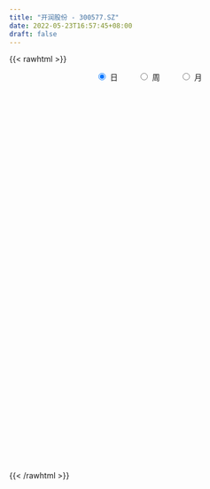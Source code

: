 ```yaml
---
title: "开润股份 - 300577.SZ"
date: 2022-05-23T16:57:45+08:00
draft: false
---
```

{{< rawhtml >}}
    <div style="text-align: center">
        <label style="padding: 1rem;"><input style="margin-right: .5rem" type="radio" name="period" value="D" checked onclick="period_change(this)">日</label>
        <label style="padding: 1rem;"><input style="margin-right: .5rem" type="radio" name="period" value="W" onclick="period_change(this)">周</label>
        <label style="padding: 1rem;"><input style="margin-right: .5rem" type="radio" name="period" value="M" onclick="period_change(this)">月</label>
    </div>
    <div id="chart" style="height: 700px;"></div> 
    <script type="text/javascript">
        const D_v = [5355.42,7585.06,8819.28,12344.13,5731.2,8320.48,6552.4,7723.84,26641.29,33311.44,31618.81,19187.07,8111.61,7993.0,8360.25,9057.4,11951.02,8321.95,9959.53,5093.99,10176.5,8774.63,9589.0,7916.73,10916.17,7149.0,8002.38,13634.0,14962.74,9246.68,10042.72,14344.0,9645.78,11773.44,8401.17,7642.56,5463.0,6224.14,6938.27,7669.72,9024.32,7243.95,10447.21,14120.8,11384.78,27806.47,19469.58,17930.41,15533.0,16087.5,11007.14,13361.19,11259.35,13019.15,29250.2,15815.64,14730.25,23571.44,34383.41,27378.9,18985.36,25848.63,38640.32,17536.98,73856.51,44665.25,21880.71,21150.85,24260.21,17524.5,32572.56,41963.94,27578.64,54323.38,32141.54,17856.4,23225.58,31671.32,62201.47,48565.45,53982.33,36529.82,32714.14,23493.57,22741.51,29853.02,18465.63,19065.37,20681.47,18504.29,13772.67,10047.0,19296.6,28423.11,26421.58,16248.5,14876.13,20897.16,21118.29,27716.72,37132.52,45170.17,25765.67,24370.83,21724.93,16926.31,17388.44,12992.73,13544.6,9085.0,9374.68,26329.03,41027.92,45245.15,31989.41,18445.22,21222.04,16058.51,15211.43,11986.0,29558.91,16858.41,13073.44,13023.76,13311.36,16525.86,23818.06,13899.69,16522.26,15061.0,12914.56,17147.62,20412.17,39252.68,33702.1,29345.01,17522.56,13399.61,17193.45,14021.84,15817.46,14299.21,10562.8,12163.2,14948.8,15450.96,9624.18,8291.94,5919.19,6400.74,11344.51,23061.1,11216.94,10725.64,19552.29,11700.8,7966.84,11134.84,32155.18,19800.08,11548.25,15905.2,35076.52,27295.29,14238.67,8011.67,9924.82,13398.04,8379.0,15126.13,18009.0,10194.0,10023.2,15945.0,14414.22,14273.27,10923.0,14929.95,56227.8,33456.96,24511.2,31493.02,17698.61,15483.09,8388.0,9395.7,9349.89,9857.0,8181.0,12290.0,11736.0,10845.34,15080.72,11787.72,11011.13,27282.21,13339.2,8752.0,11400.0,11874.0,14264.0,15194.01,15846.72,20369.66,16467.0,17971.0,25691.0,14083.0,9655.0,10454.0,19855.26,10701.12,13077.0,15197.39,15142.55,17404.14,12972.35,14293.2,10318.0,31431.5,15558.0,33134.0,16273.0,35615.03,21272.2,21143.72,27360.16,22878.0,25540.0,18883.0,68310.07,154658.71,106671.86,82203.49,79396.0,80830.83,71123.36,52254.0,63442.56,58091.0,47340.56,56123.0,73638.8,44469.0,36026.0,29700.42,85793.48,60804.0,111037.69,74500.94]
const D_histogram = [0.0,-0.0088898006,0.0031723306,-0.0211826781,-0.0454423377,-0.0314186115,-0.0417094061,-0.06596737,-0.1217062935,-0.094868721,-0.023814303,0.0693757167,0.0932582589,0.0919234495,0.107815775,0.0874398906,0.0968929467,0.0930551663,0.0993831607,0.0981229181,0.0606782824,0.033649237,-0.0346509056,-0.0798490482,-0.1507737862,-0.1903658083,-0.1931316672,-0.1147945258,-0.0437135319,-0.012077757,0.0136252992,-0.0008683242,-0.002780444,-0.01137821,-0.0179461775,-0.0617854748,-0.0780453451,-0.0791795976,-0.0929296626,-0.0964236985,-0.1064882313,-0.1039463007,-0.0831883942,-0.0678660437,-0.0821262022,-0.0833609025,-0.1176582578,-0.1572108445,-0.2065600541,-0.225168476,-0.2045133564,-0.1892213834,-0.1929775226,-0.2412210969,-0.2925717285,-0.2889042506,-0.2617734511,-0.2060838402,-0.1642998796,-0.1036914974,-0.0782593782,-0.0843261802,0.0014170675,0.0827711457,0.2066985879,0.2520633984,0.2528921913,0.2564574871,0.199063419,0.1608993795,0.0949407676,0.0460729818,0.0461120068,0.1200937404,0.1833007076,0.1932652322,0.1976135265,0.163301792,0.2523276307,0.2908871689,0.3187435979,0.3530210035,0.3797869954,0.3555420618,0.3348847907,0.3199866981,0.2902428928,0.2661316656,0.2028122004,0.1350056012,0.0701860889,0.0340893381,-0.0351586484,-0.0053268115,0.0097498026,-0.0203341491,-0.0330662842,-0.0590687215,-0.0133952804,0.0040018592,0.0920995824,0.1839450281,0.2039824587,0.1819639406,0.1834646843,0.1538994797,0.1654122567,0.157657202,0.079160393,0.0113126639,-0.0386714023,-0.1519698567,-0.149971724,-0.1003597426,-0.0583760403,-0.0513211719,-0.065135523,-0.076479606,-0.1186915697,-0.1369242753,-0.0367511177,0.0010046744,0.0270130855,0.0518916133,0.0280526125,0.0188983389,0.0385302759,0.0195665277,0.0303299276,0.0150581767,0.0084850598,0.0076893126,-0.0577460026,-0.0025046749,-0.0066182625,0.0046268486,-0.0363664955,-0.0644740545,-0.1326624367,-0.1436000638,-0.1866764414,-0.2267915047,-0.2439235492,-0.2407290053,-0.2518545382,-0.2491003657,-0.216163462,-0.159798944,-0.1328224397,-0.1451606726,-0.1779720968,-0.0938547297,-0.0542397604,-0.0572346234,-0.1057943581,-0.1112034864,-0.1139185288,-0.0953977008,0.0256628036,0.1190728386,0.1823258761,0.1961422867,0.2888441852,0.2697569586,0.2160879424,0.1717825896,0.1071974601,0.0509116398,-0.0305229617,-0.0506296909,-0.0949455384,-0.1391321494,-0.1748607223,-0.2042928202,-0.1818211878,-0.1397062518,-0.1126956548,-0.1109893115,-0.2545295241,-0.2901879097,-0.2646318607,-0.225695043,-0.1856417362,-0.190599369,-0.173935084,-0.1792954508,-0.1479930152,-0.1352197928,-0.1337835458,-0.1194399902,-0.1313094305,-0.1044421582,-0.1208362171,-0.1051367525,-0.0954321186,-0.0438274343,0.0103742496,0.0282389805,0.0070113129,-0.0223056642,-0.0755268327,-0.1133270073,-0.1047602205,-0.086487135,-0.121603364,-0.1918940313,-0.1499212027,-0.1058127445,-0.0554168415,-0.0055101503,0.066375169,0.1079115086,0.1305550466,0.1660376116,0.1626565775,0.1525920502,0.1468145463,0.1322051324,0.1176299888,0.0971905094,0.0541418565,0.016924439,-0.0236601219,-0.0463047612,-0.0634323409,-0.0428743181,-0.038604431,-0.0197905902,0.0033689134,0.0376031059,0.1139126259,0.3367786894,0.3525116504,0.2967780065,0.1914757688,0.1348552686,0.1318299687,0.1494916933,0.1309898175,0.1677120175,0.1824952961,0.1689350667,0.2208984511,0.2226349124,0.1948443597,0.1495595837,0.2114909418,0.2194702195,0.2686578944,0.2702839392]
const D_fast = [0.0,-0.0111122507,0.0017429631,-0.0279077151,-0.0635279591,-0.0573588857,-0.0780770319,-0.1188268383,-0.2049923352,-0.201871943,-0.1367711007,-0.0262371518,0.0209599551,0.042606008,0.0854522774,0.0869363655,0.1206126584,0.1400386695,0.171212454,0.194482941,0.172207876,0.1535911398,0.0766282708,0.0114678661,-0.0971503184,-0.1843337926,-0.2353825683,-0.1857440584,-0.1255914474,-0.0969751118,-0.0678657307,-0.0825764352,-0.085183666,-0.0966259845,-0.1076804964,-0.1669661624,-0.2027373689,-0.2236665209,-0.2606490015,-0.2882489621,-0.3249355527,-0.3483801972,-0.3484193894,-0.3500635497,-0.3848552588,-0.4069301847,-0.4706421045,-0.5494974023,-0.6504866254,-0.7253871663,-0.7558603858,-0.7878737586,-0.8398742785,-0.9484231271,-1.0729166907,-1.1414752755,-1.1797878388,-1.1756191879,-1.1749101972,-1.1402246894,-1.1343574147,-1.1615057618,-1.0754082472,-0.9733613825,-0.7977592934,-0.6893786332,-0.6253267926,-0.5576471249,-0.5652753383,-0.563214533,-0.6054379529,-0.6427874933,-0.6312204666,-0.5272152979,-0.4181831538,-0.3599023212,-0.3061506453,-0.2996369317,-0.1475291854,-0.036247855,0.0712944735,0.19382713,0.3155398708,0.3801804526,0.4432443791,0.5083429611,0.551159879,0.5935815683,0.5809651531,0.5469099542,0.4996369642,0.4720625479,0.3940248993,0.4225250333,0.440039098,0.4048716091,0.3838729029,0.3431032852,0.3854279062,0.4038255107,0.5149481294,0.6527798321,0.7238128774,0.7472853445,0.7946522593,0.8035619246,0.8564277658,0.8880870115,0.8293803008,0.7643607377,0.7047088209,0.5534179023,0.517923104,0.5424451497,0.569834842,0.5640594175,0.5339611855,0.5034972011,0.4316123449,0.3791485705,0.4701339487,0.5081409094,0.5409025919,0.578754023,0.5619281754,0.5574984864,0.5867629924,0.5726908761,0.5910367579,0.5795295512,0.5750776993,0.5762042802,0.4963324644,0.5509476233,0.5451794701,0.5575812934,0.5074963254,0.4632702528,0.3619162613,0.3150786184,0.2253331304,0.128520191,0.0504072591,-0.0065804484,-0.0806696157,-0.1401905347,-0.1612944965,-0.1448797145,-0.1511088201,-0.1997372212,-0.2770416696,-0.2163879848,-0.1903329556,-0.2076364746,-0.2826447988,-0.3158547987,-0.3470494733,-0.3523780705,-0.2249018653,-0.1017236205,0.007110886,0.0699628682,0.234875813,0.2832278261,0.2835807955,0.2822210902,0.2444353257,0.2008774153,0.1118120734,0.0790479215,0.0109956894,-0.067973959,-0.1474177124,-0.2279230154,-0.25090668,-0.2437183069,-0.2448816236,-0.2709226082,-0.4780952018,-0.5863005648,-0.626902481,-0.644389424,-0.6507465512,-0.7033540264,-0.7301735123,-0.7803577419,-0.78605356,-0.8070852858,-0.8390949252,-0.8546113673,-0.8993081652,-0.8985514324,-0.9451545456,-0.9557392691,-0.9698926648,-0.9292448391,-0.8724495928,-0.8475251168,-0.8669999561,-0.9018933493,-0.973996226,-1.0401281525,-1.0577514208,-1.061100119,-1.126617189,-1.2448813641,-1.2403888362,-1.2227335641,-1.1861918716,-1.1376627179,-1.0491836064,-0.9806693896,-0.92538709,-0.848395122,-0.8111120118,-0.7830285265,-0.7521023938,-0.7336605247,-0.7188281711,-0.7149700232,-0.7444832119,-0.7774695197,-0.823969111,-0.8581899406,-0.8911756055,-0.8813361622,-0.8867173829,-0.8728511896,-0.8488494577,-0.8052144887,-0.7004268122,-0.3933660764,-0.2895052028,-0.271044345,-0.3284776406,-0.3513843236,-0.3214521313,-0.2664174834,-0.2521719048,-0.1735217005,-0.1131145979,-0.0844410605,0.0227469366,0.080142126,0.1010626633,0.0931677832,0.2079718768,0.2708187093,0.3871708578,0.4563678874]
const D_slow = [0.0,-0.0022224501,-0.0014293675,-0.006725037,-0.0180856214,-0.0259402743,-0.0363676258,-0.0528594683,-0.0832860417,-0.1070032219,-0.1129567977,-0.0956128685,-0.0722983038,-0.0493174414,-0.0223634977,-0.000503525,0.0237197117,0.0469835032,0.0718292934,0.0963600229,0.1115295935,0.1199419028,0.1112791764,0.0913169143,0.0536234678,0.0060320157,-0.0422509011,-0.0709495326,-0.0818779155,-0.0848973548,-0.08149103,-0.081708111,-0.082403222,-0.0852477745,-0.0897343189,-0.1051806876,-0.1246920239,-0.1444869233,-0.1677193389,-0.1918252635,-0.2184473214,-0.2444338965,-0.2652309951,-0.282197506,-0.3027290566,-0.3235692822,-0.3529838467,-0.3922865578,-0.4439265713,-0.5002186903,-0.5513470294,-0.5986523753,-0.6468967559,-0.7072020301,-0.7803449623,-0.8525710249,-0.9180143877,-0.9695353477,-1.0106103176,-1.036533192,-1.0560980365,-1.0771795816,-1.0768253147,-1.0561325283,-1.0044578813,-0.9414420317,-0.8782189838,-0.8141046121,-0.7643387573,-0.7241139124,-0.7003787205,-0.6888604751,-0.6773324734,-0.6473090383,-0.6014838614,-0.5531675533,-0.5037641717,-0.4629387237,-0.3998568161,-0.3271350238,-0.2474491244,-0.1591938735,-0.0642471247,0.0246383908,0.1083595885,0.188356263,0.2609169862,0.3274499026,0.3781529527,0.411904353,0.4294508752,0.4379732098,0.4291835477,0.4278518448,0.4302892954,0.4252057582,0.4169391871,0.4021720067,0.3988231866,0.3998236514,0.422848547,0.4688348041,0.5198304187,0.5653214039,0.611187575,0.6496624449,0.6910155091,0.7304298096,0.7502199078,0.7530480738,0.7433802232,0.705387759,0.667894828,0.6428048924,0.6282108823,0.6153805893,0.5990967086,0.5799768071,0.5503039147,0.5160728458,0.5068850664,0.507136235,0.5138895064,0.5268624097,0.5338755628,0.5386001476,0.5482327165,0.5531243484,0.5607068303,0.5644713745,0.5665926395,0.5685149676,0.554078467,0.5534522982,0.5517977326,0.5529544448,0.5438628209,0.5277443073,0.4945786981,0.4586786821,0.4120095718,0.3553116956,0.2943308083,0.234148557,0.1711849224,0.108909831,0.0548689655,0.0149192295,-0.0182863804,-0.0545765486,-0.0990695728,-0.1225332552,-0.1360931953,-0.1504018511,-0.1768504407,-0.2046513123,-0.2331309445,-0.2569803697,-0.2505646688,-0.2207964591,-0.1752149901,-0.1261794184,-0.0539683721,0.0134708675,0.0674928531,0.1104385005,0.1372378655,0.1499657755,0.1423350351,0.1296776124,0.1059412278,0.0711581904,0.0274430099,-0.0236301952,-0.0690854922,-0.1040120551,-0.1321859688,-0.1599332967,-0.2235656777,-0.2961126551,-0.3622706203,-0.418694381,-0.4651048151,-0.5127546573,-0.5562384283,-0.601062291,-0.6380605448,-0.671865493,-0.7053113795,-0.735171377,-0.7679987347,-0.7941092742,-0.8243183285,-0.8506025166,-0.8744605463,-0.8854174048,-0.8828238424,-0.8757640973,-0.8740112691,-0.8795876851,-0.8984693933,-0.9268011451,-0.9529912003,-0.974612984,-1.005013825,-1.0529873328,-1.0904676335,-1.1169208196,-1.13077503,-1.1321525676,-1.1155587754,-1.0885808982,-1.0559421366,-1.0144327337,-0.9737685893,-0.9356205767,-0.8989169401,-0.865865657,-0.8364581599,-0.8121605325,-0.7986250684,-0.7943939586,-0.8003089891,-0.8118851794,-0.8277432646,-0.8384618441,-0.8481129519,-0.8530605994,-0.8522183711,-0.8428175946,-0.8143394381,-0.7301447658,-0.6420168532,-0.5678223516,-0.5199534094,-0.4862395922,-0.4532821,-0.4159091767,-0.3831617223,-0.341233718,-0.2956098939,-0.2533761273,-0.1981515145,-0.1424927864,-0.0937816965,-0.0563918005,-0.0035190651,0.0513484898,0.1185129634,0.1860839482]
const D_data = [['2021-05-12', 21.9504, 21.9603, 21.6119, 22.1992],['2021-05-13', 21.9106, 21.821, 21.7115, 22.2988],['2021-05-14', 21.8906, 22.0897, 21.6517, 22.1992],['2021-05-17', 22.0101, 21.592, 21.2734, 22.0101],['2021-05-18', 21.7214, 21.4327, 21.3033, 21.7413],['2021-05-19', 21.4029, 21.8508, 21.2038, 22.3087],['2021-05-20', 21.8807, 21.5223, 21.5024, 21.9205],['2021-05-21', 21.4725, 21.2038, 21.154, 21.7115],['2021-05-24', 21.0644, 20.5069, 20.3377, 21.3133],['2021-05-25', 20.6065, 21.363, 20.1884, 21.4029],['2021-05-26', 21.2635, 22.1196, 20.9051, 22.3287],['2021-05-27', 21.9603, 22.8463, 21.6119, 22.9459],['2021-05-28', 22.697, 22.3486, 22.2888, 22.7169],['2021-05-31', 21.9504, 22.1594, 21.9504, 22.5974],['2021-06-01', 22.16, 22.49, 22.11, 22.76],['2021-06-02', 22.87, 22.1, 22.02, 22.95],['2021-06-03', 22.21, 22.52, 22.2, 23.5],['2021-06-04', 22.52, 22.45, 22.23, 22.94],['2021-06-07', 22.11, 22.67, 22.11, 23.11],['2021-06-08', 22.53, 22.68, 22.4, 22.99],['2021-06-09', 22.5, 22.2, 22.08, 22.83],['2021-06-10', 22.15, 22.21, 21.93, 22.37],['2021-06-11', 22.05, 21.45, 21.45, 22.29],['2021-06-15', 21.67, 21.4, 21.11, 21.68],['2021-06-16', 21.25, 20.68, 20.43, 21.54],['2021-06-17', 20.88, 20.64, 20.42, 20.98],['2021-06-18', 20.87, 20.83, 20.33, 20.88],['2021-06-21', 20.95, 21.92, 20.7, 21.95],['2021-06-22', 21.93, 22.16, 21.72, 22.5],['2021-06-23', 22.16, 21.91, 21.83, 22.3],['2021-06-24', 21.69, 21.98, 21.63, 22.41],['2021-06-25', 22.0, 21.5, 21.49, 22.28],['2021-06-28', 21.41, 21.6, 21.29, 21.87],['2021-06-29', 21.5, 21.47, 21.4, 21.89],['2021-06-30', 21.48, 21.43, 21.25, 22.09],['2021-07-01', 21.67, 20.78, 20.78, 21.68],['2021-07-02', 20.78, 20.89, 20.52, 21.08],['2021-07-05', 20.96, 20.95, 20.48, 21.18],['2021-07-06', 20.4, 20.66, 20.35, 21.01],['2021-07-07', 20.62, 20.64, 20.49, 21.09],['2021-07-08', 20.66, 20.41, 20.27, 20.88],['2021-07-09', 20.35, 20.43, 20.23, 20.65],['2021-07-12', 20.44, 20.61, 20.3, 20.8],['2021-07-13', 20.69, 20.54, 20.4, 21.11],['2021-07-14', 20.79, 20.07, 19.99, 20.79],['2021-07-15', 20.07, 20.08, 18.9, 20.35],['2021-07-16', 20.01, 19.44, 18.95, 20.09],['2021-07-19', 19.26, 19.01, 18.31, 19.49],['2021-07-20', 18.77, 18.44, 18.14, 19.07],['2021-07-21', 18.43, 18.4, 18.2, 18.82],['2021-07-22', 18.28, 18.65, 18.13, 18.85],['2021-07-23', 18.66, 18.44, 18.26, 19.18],['2021-07-26', 18.39, 17.99, 17.55, 18.48],['2021-07-27', 17.9, 17.02, 17.02, 17.99],['2021-07-28', 17.05, 16.39, 16.22, 17.24],['2021-07-29', 16.55, 16.6, 16.5, 17.2],['2021-07-30', 16.79, 16.63, 16.48, 16.92],['2021-08-02', 16.6, 16.89, 16.04, 17.01],['2021-08-03', 16.98, 16.69, 16.56, 17.12],['2021-08-04', 16.83, 16.95, 16.6, 17.65],['2021-08-05', 16.8, 16.52, 16.38, 16.97],['2021-08-06', 16.59, 15.96, 15.51, 16.59],['2021-08-09', 15.89, 17.14, 15.81, 17.27],['2021-08-10', 17.31, 17.42, 16.98, 17.49],['2021-08-11', 18.3, 18.48, 18.16, 19.8],['2021-08-12', 18.48, 18.0, 17.71, 18.88],['2021-08-13', 18.0, 17.64, 17.55, 18.0],['2021-08-16', 17.61, 17.77, 17.4, 18.04],['2021-08-17', 17.74, 16.93, 16.8, 17.86],['2021-08-18', 16.95, 16.95, 16.55, 17.25],['2021-08-19', 16.81, 16.32, 16.2, 17.17],['2021-08-20', 16.4, 16.18, 15.76, 16.69],['2021-08-23', 16.1, 16.6, 16.1, 16.75],['2021-08-24', 16.65, 17.7, 16.52, 18.18],['2021-08-25', 17.95, 17.97, 17.48, 18.1],['2021-08-26', 17.86, 17.57, 17.52, 18.0],['2021-08-27', 17.57, 17.62, 17.08, 17.76],['2021-08-30', 17.61, 17.13, 16.83, 17.62],['2021-08-31', 17.1, 18.93, 17.0, 19.7],['2021-09-01', 18.94, 18.81, 18.32, 19.28],['2021-09-02', 18.78, 19.06, 18.63, 20.33],['2021-09-03', 19.19, 19.55, 19.19, 20.0],['2021-09-06', 19.53, 19.9, 19.18, 20.13],['2021-09-07', 19.93, 19.56, 19.42, 20.0],['2021-09-08', 19.56, 19.77, 19.3, 19.93],['2021-09-09', 19.69, 20.03, 19.45, 20.68],['2021-09-10', 19.91, 20.0, 19.51, 20.43],['2021-09-13', 20.03, 20.19, 19.25, 20.3],['2021-09-14', 20.19, 19.7, 19.65, 20.34],['2021-09-15', 19.81, 19.48, 19.3, 19.95],['2021-09-16', 19.65, 19.3, 19.18, 19.89],['2021-09-17', 19.68, 19.49, 19.18, 19.68],['2021-09-22', 19.3, 18.85, 18.77, 19.69],['2021-09-23', 19.18, 20.03, 19.04, 20.49],['2021-09-24', 19.85, 20.03, 19.22, 20.3],['2021-09-27', 19.99, 19.48, 19.44, 20.17],['2021-09-28', 19.4, 19.62, 19.02, 19.72],['2021-09-29', 19.36, 19.37, 19.16, 20.59],['2021-09-30', 19.33, 20.35, 19.33, 20.49],['2021-10-08', 20.5, 20.22, 19.93, 20.98],['2021-10-11', 20.49, 21.49, 19.98, 21.56],['2021-10-12', 21.19, 22.2, 20.6, 22.2],['2021-10-13', 21.9, 21.83, 21.68, 23.0],['2021-10-14', 21.75, 21.53, 21.12, 21.98],['2021-10-15', 21.38, 22.0, 21.1, 22.57],['2021-10-18', 22.16, 21.76, 21.19, 22.25],['2021-10-19', 21.68, 22.45, 21.47, 22.55],['2021-10-20', 22.21, 22.45, 22.06, 22.7],['2021-10-21', 22.26, 21.53, 21.43, 22.56],['2021-10-22', 21.55, 21.41, 20.96, 21.79],['2021-10-25', 21.3, 21.41, 20.9, 21.5],['2021-10-26', 21.4, 20.2, 19.5, 21.4],['2021-10-27', 20.25, 21.32, 20.25, 22.9],['2021-10-28', 20.69, 22.05, 19.63, 22.45],['2021-10-29', 21.79, 22.23, 21.68, 23.18],['2021-11-01', 22.15, 21.97, 21.56, 22.43],['2021-11-02', 21.97, 21.73, 21.57, 22.77],['2021-11-03', 21.62, 21.72, 21.0, 21.86],['2021-11-04', 21.62, 21.19, 21.03, 21.75],['2021-11-05', 21.01, 21.3, 20.75, 21.58],['2021-11-08', 21.3, 23.01, 21.3, 23.08],['2021-11-09', 22.79, 22.66, 22.23, 22.95],['2021-11-10', 22.81, 22.77, 22.34, 22.99],['2021-11-11', 22.62, 23.0, 22.51, 23.01],['2021-11-12', 22.97, 22.5, 22.32, 22.97],['2021-11-15', 22.41, 22.69, 22.2, 22.97],['2021-11-16', 22.69, 23.18, 22.58, 23.84],['2021-11-17', 23.0, 22.8, 22.45, 23.1],['2021-11-18', 22.78, 23.25, 22.5, 23.52],['2021-11-19', 23.16, 23.01, 23.0, 23.67],['2021-11-22', 23.03, 23.15, 22.65, 23.45],['2021-11-23', 22.81, 23.29, 22.78, 23.79],['2021-11-24', 23.18, 22.36, 22.23, 23.47],['2021-11-25', 22.2, 23.9, 21.83, 23.98],['2021-11-26', 23.7, 23.37, 23.32, 24.95],['2021-11-29', 23.23, 23.66, 22.4, 23.94],['2021-11-30', 23.99, 22.99, 22.99, 23.99],['2021-12-01', 23.0, 23.0, 22.48, 23.32],['2021-12-02', 23.01, 22.23, 22.04, 23.59],['2021-12-03', 22.38, 22.69, 21.85, 22.78],['2021-12-06', 22.69, 22.07, 21.88, 23.4],['2021-12-07', 21.75, 21.77, 21.53, 22.34],['2021-12-08', 21.77, 21.76, 21.68, 22.26],['2021-12-09', 21.86, 21.82, 21.53, 21.95],['2021-12-10', 21.76, 21.45, 21.45, 22.28],['2021-12-13', 21.49, 21.42, 20.8, 21.8],['2021-12-14', 21.31, 21.72, 21.1, 21.79],['2021-12-15', 21.67, 22.11, 21.46, 22.25],['2021-12-16', 21.89, 21.85, 21.8, 22.24],['2021-12-17', 21.76, 21.28, 21.26, 22.08],['2021-12-20', 21.03, 20.76, 20.68, 21.45],['2021-12-21', 20.98, 22.24, 20.81, 22.5],['2021-12-22', 21.96, 21.94, 21.82, 22.31],['2021-12-23', 22.0, 21.44, 21.2, 22.28],['2021-12-24', 21.58, 20.64, 20.52, 21.65],['2021-12-27', 20.98, 20.92, 20.5, 21.3],['2021-12-28', 20.7, 20.81, 20.52, 21.29],['2021-12-29', 20.98, 21.0, 20.7, 21.18],['2021-12-30', 20.85, 22.6, 20.85, 22.65],['2021-12-31', 22.46, 22.86, 22.05, 22.98],['2022-01-04', 22.86, 23.0, 22.4, 23.15],['2022-01-05', 23.0, 22.72, 22.64, 23.79],['2022-01-06', 22.99, 24.18, 22.82, 24.41],['2022-01-07', 24.4, 23.2, 23.0, 24.5],['2022-01-10', 22.72, 22.77, 22.51, 23.35],['2022-01-11', 22.7, 22.79, 22.65, 23.15],['2022-01-12', 22.79, 22.37, 22.37, 22.94],['2022-01-13', 22.35, 22.23, 21.94, 23.17],['2022-01-14', 22.11, 21.57, 21.44, 22.18],['2022-01-17', 21.79, 22.05, 21.57, 22.28],['2022-01-18', 21.65, 21.53, 21.08, 22.38],['2022-01-19', 21.58, 21.21, 21.15, 21.69],['2022-01-20', 21.11, 20.98, 20.93, 21.68],['2022-01-21', 21.6, 20.73, 20.68, 22.0],['2022-01-24', 21.11, 21.2, 20.56, 21.66],['2022-01-25', 21.27, 21.48, 20.61, 21.84],['2022-01-26', 21.38, 21.36, 20.72, 21.48],['2022-01-27', 21.15, 21.01, 20.55, 21.9],['2022-01-28', 19.99, 18.63, 17.72, 20.21],['2022-02-07', 18.58, 19.24, 18.03, 19.36],['2022-02-08', 19.24, 19.71, 19.08, 20.16],['2022-02-09', 19.47, 19.8, 18.92, 20.77],['2022-02-10', 19.85, 19.8, 19.46, 20.25],['2022-02-11', 19.71, 19.11, 18.9, 19.71],['2022-02-14', 19.0, 19.19, 18.91, 19.39],['2022-02-15', 19.17, 18.72, 18.5, 19.17],['2022-02-16', 18.8, 19.03, 18.72, 19.5],['2022-02-17', 18.95, 18.71, 18.59, 18.97],['2022-02-18', 18.61, 18.4, 18.29, 18.61],['2022-02-21', 18.47, 18.4, 18.3, 18.71],['2022-02-22', 18.46, 17.87, 17.73, 18.46],['2022-02-23', 17.9, 18.19, 17.87, 18.37],['2022-02-24', 18.18, 17.47, 17.26, 18.31],['2022-02-25', 17.7, 17.66, 17.54, 18.28],['2022-02-28', 17.68, 17.45, 17.19, 17.75],['2022-03-01', 17.5, 17.96, 17.36, 18.76],['2022-03-02', 17.77, 18.14, 17.56, 18.22],['2022-03-03', 18.2, 17.77, 17.7, 18.21],['2022-03-04', 17.77, 17.16, 17.14, 17.77],['2022-03-07', 17.13, 16.79, 16.55, 17.25],['2022-03-08', 16.79, 16.1, 16.0, 17.0],['2022-03-09', 16.2, 15.84, 15.15, 16.27],['2022-03-10', 15.99, 16.12, 15.79, 16.34],['2022-03-11', 15.93, 16.1, 15.46, 16.1],['2022-03-14', 16.26, 15.16, 15.09, 16.26],['2022-03-15', 15.16, 14.16, 14.16, 15.25],['2022-03-16', 14.5, 15.2, 14.41, 15.4],['2022-03-17', 15.45, 15.2, 15.12, 15.6],['2022-03-18', 15.12, 15.31, 15.1, 15.46],['2022-03-21', 15.3, 15.39, 15.0, 15.48],['2022-03-22', 15.33, 15.86, 15.25, 16.2],['2022-03-23', 15.76, 15.7, 15.53, 16.14],['2022-03-24', 15.6, 15.58, 15.34, 15.97],['2022-03-25', 15.71, 15.87, 15.59, 16.21],['2022-03-28', 15.98, 15.46, 15.28, 15.98],['2022-03-29', 15.6, 15.33, 15.31, 15.89],['2022-03-30', 15.54, 15.33, 15.21, 15.54],['2022-03-31', 15.44, 15.15, 15.11, 15.78],['2022-04-01', 15.22, 15.05, 14.76, 15.22],['2022-04-06', 14.99, 14.85, 14.65, 15.44],['2022-04-07', 14.78, 14.34, 14.28, 14.85],['2022-04-08', 14.6, 14.11, 13.78, 14.64],['2022-04-11', 14.18, 13.74, 13.6, 14.18],['2022-04-12', 13.73, 13.65, 13.21, 13.89],['2022-04-13', 13.97, 13.45, 13.39, 13.97],['2022-04-14', 13.5, 13.77, 13.42, 14.0],['2022-04-15', 13.7, 13.48, 13.29, 13.82],['2022-04-18', 13.5, 13.58, 13.06, 13.78],['2022-04-19', 13.58, 13.62, 13.47, 14.08],['2022-04-20', 13.6, 13.81, 13.57, 14.03],['2022-04-21', 13.81, 14.58, 13.8, 15.44],['2022-04-22', 14.42, 17.3, 14.35, 17.5],['2022-04-25', 16.3, 15.53, 14.83, 16.39],['2022-04-26', 15.05, 14.7, 14.41, 15.8],['2022-04-27', 14.8, 13.76, 12.8, 14.8],['2022-04-28', 13.3, 13.99, 12.74, 14.65],['2022-04-29', 13.75, 14.54, 13.69, 15.09],['2022-05-05', 14.27, 14.89, 14.11, 15.26],['2022-05-06', 14.62, 14.49, 14.44, 15.75],['2022-05-09', 14.59, 15.3, 14.49, 15.45],['2022-05-10', 15.07, 15.26, 14.82, 15.55],['2022-05-11', 15.35, 15.01, 14.93, 15.76],['2022-05-12', 14.88, 16.06, 14.81, 16.35],['2022-05-13', 16.1, 15.73, 15.51, 16.45],['2022-05-16', 15.63, 15.44, 15.17, 15.95],['2022-05-17', 15.28, 15.15, 14.77, 15.5],['2022-05-18', 15.01, 16.68, 14.88, 16.68],['2022-05-19', 16.3, 16.37, 15.9, 16.56],['2022-05-20', 16.37, 17.25, 16.11, 18.98],['2022-05-23', 17.2, 17.03, 16.85, 17.5]]
const W_v = [60344.77,58232.02,26441.4,42253.42,29553.58,21341.35,18880.29,30513.41,34991.43,31294.51,26017.33,43348.14,45431.64,39473.78,57668.62,62406.27,37502.24,32287.96,20080.47,13026.77,19433.9,11918.0,16028.45,16221.17,14195.89,36427.28,19898.68,25637.07,16687.25,20897.57,5158.65,3757.42,23969.25,21924.2,13327.55,15275.04,14930.9,14663.71,29230.99,31924.96,25715.85,12033.87,20172.7,37155.92,22137.92,26539.89,46902.07,36513.6,35046.94,30633.32,23707.39,32152.35,34461.01,28848.14,34518.11,28316.46,21663.03,19887.6,24628.44,25209.76,25639.0,26151.03,22879.46,30171.24,22512.56,23758.9,32205.18,19798.96,18083.57,23057.44,14924.34,10125.71,9808.33,14219.88,18076.32,17719.38,24646.36,47350.61,23631.89,15923.21,20373.94,27634.63,50612.86,66647.32,50122.74,82787.79,82032.15,109862.13,169440.43,65154.3,44667.36,17959.05,44707.27,36331.68,37488.52,40475.89,25565.96,43307.18,63733.65,27853.87,36857.88,30386.77,23659.97,23827.71,20110.57,30144.71,17301.54,24541.82,39716.26,33283.73,26801.46,38497.45,74201.77,9204.51,45409.86,27186.11,31869.66,47090.26,77355.16,42474.6,35712.05,28512.12,37002.83,28220.89,69408.62,70669.11,42254.65,63629.74,40475.48,74239.75,138563.78,67341.43,91664.3,82144.3,73073.74,86158.58,96104.47,67283.6,59923.78,58015.35,73630.09,107592.31,68420.3,38629.65,73358.7,116619.41,99250.12,68419.2,54223.49,73160.36,35891.69,88052.73,206134.9,155698.98,215276.15,121047.91,111556.98,91118.14,76188.18,85254.46,117373.75,146764.02,118518.52,168831.37,71584.82,17732.97,251684.24,211228.18,138704.13,104885.34,99304.87,63917.23,60107.46,48763.07,53030.65,39495.0,50983.31,39718.88,60996.99,58214.24,50056.53,56031.01,46120.21,25207.14,26644.88,59542.09,52111.74,54810.27,126006.21,87926.72,68162.0,49567.22,35209.42,36993.08,90092.93,20146.82,38724.6,40672.05,118870.22,45683.62,43593.65,33984.28,62230.14,42925.95,37100.4,83228.84,73919.24,84074.59,130167.74,196579.77,137472.06,155125.54,232950.39,127267.87,82070.8,74141.29,73140.08,27716.72,154164.12,69937.08,153966.19,82923.2,85825.88,85826.87,123429.13,91482.47,67791.47,45687.01,75900.48,82757.74,89825.26,53952.2,69297.33,110768.24,122642.88,45171.59,61739.78,71784.54,77548.39,83867.0,69284.77,70130.24,80123.5,121664.11,290269.78,420225.54,115696.56,279662.36,323361.59,74500.94]
const W_histogram = [0.0,-0.061928661,-0.0907452852,-0.0476892309,-0.0873326944,-0.030403702,-0.0592008356,0.0383939402,0.1240682631,0.0934743189,0.1048131676,0.2727722132,0.3718608859,0.4540965606,0.6352375536,0.7846235202,0.8669108361,0.5696260766,0.3542011523,0.2750197078,0.21935031,0.195795006,0.2422197653,0.2286188339,0.2548253957,0.3503021211,0.3995425576,0.2680945563,0.1573669859,-0.1760434661,-0.3305349634,-0.3751740346,-0.1866696532,-0.069556455,-0.0365663849,-0.1035276892,0.051381798,0.1916901858,0.3515840199,0.3287780376,0.4114446707,0.5229436503,0.6499956216,0.6165190042,0.6106026862,0.4202937869,0.2328449469,0.0118311945,-0.3242860696,-0.3287622685,-0.5337084211,-0.4134711374,-0.4236154866,-0.5001539407,-0.8231594955,-0.9441971084,-1.2130837326,-1.2867835809,-1.2766200822,-1.2630804467,-1.304350825,-1.1711263526,-0.9164900342,-0.9422108386,-0.777361203,-0.6011695946,-0.2138413363,-0.0308867073,0.1804398468,0.2383563242,0.2455828724,0.2377003061,0.2680121381,0.0446648823,-0.0280360536,-0.1401327831,-0.2015671438,-0.1728629088,-0.1403369545,-0.1269161562,0.0577190464,0.2461669726,0.3831751944,0.2969276145,0.3216877185,0.5887907122,0.5365960084,0.5888485189,0.7031106652,0.6430391586,0.4797919278,0.4372767087,0.2742333452,0.1311314614,-0.1349203509,-0.2872862792,-0.4230164906,-0.3972760843,-0.1935854409,0.0361186861,0.2409029142,0.2713903619,0.2884646672,0.2677484589,0.178274947,-0.0158062973,-0.1115131862,-0.0858914838,-0.0872173487,-0.0488651935,-0.029930426,-0.0525531534,-0.1290184682,-0.1729299158,-0.1526234565,-0.191470731,-0.1516899001,-0.2693229501,-0.143567132,-0.1435350243,-0.1707458199,-0.2549658561,-0.1516720792,-0.1117797521,0.0111604553,0.1961227296,0.4262747779,0.669174441,0.7647431124,0.6378487746,0.434925248,0.2730644884,0.264366108,0.0542002653,0.0791133103,-0.2074918651,-0.5599835356,-0.7170306345,-0.8777245229,-0.9562640709,-0.9371600467,-0.9145539147,-0.8641814179,-0.7154664383,-0.6150258641,-0.3424794637,-0.1608937143,0.0490732146,0.096721082,0.1428374076,0.1553840766,0.2831051887,0.3714860868,0.2988522714,0.4765748758,0.6718441941,0.8066232738,0.7363996007,0.5657373816,0.4369734952,0.376441261,0.1500731395,0.1069982936,0.1782887444,0.2199105628,0.2923479109,0.7169827832,0.5761209817,0.2831910664,0.177749848,0.1962215408,0.1562567211,0.0077136521,-0.1210747538,-0.3422562299,-0.5194050317,-0.7201006987,-0.8115844839,-0.8889614223,-0.9615802664,-0.8644808436,-0.9690714094,-0.9973526701,-0.8774801291,-0.6798359477,-0.5261137701,-0.3222857175,-0.307920101,0.0342516487,0.2100144748,0.259715048,0.3593393869,0.3476309313,0.3472791595,0.1931794668,0.0882039567,-0.0010054381,-0.1010599538,-0.0728420923,-0.0321261451,-0.0559265902,-0.0945388212,-0.0578704162,-0.0574944967,-0.0701820192,-0.1240557559,-0.201275492,-0.3403136222,-0.4372819353,-0.3518302989,-0.3561064602,-0.2305152396,0.0016866869,0.1940837429,0.2897387924,0.3860916042,0.4629109195,0.4936870058,0.6147572803,0.6334264792,0.6754731965,0.6167478794,0.6324650122,0.6485416086,0.6529499411,0.5819551643,0.4303565577,0.3034881122,0.1680846933,0.216565209,0.2572883797,0.1647074111,0.0434677907,-0.1698882645,-0.2647598571,-0.355733937,-0.4405998601,-0.5008680414,-0.5771557893,-0.6409389373,-0.6059261506,-0.5975127621,-0.612508672,-0.6202114592,-0.3375370743,-0.3068290744,-0.2620132928,-0.1277823768,0.0736157946,0.1953449552]
const W_fast = [0.0,-0.0774108262,-0.1289137718,-0.0977800252,-0.1592566622,-0.1099285954,-0.1535259379,-0.0463326771,0.0703587117,0.0631333471,0.1006754878,0.3368275867,0.5288814809,0.7246412957,1.0645916771,1.4101335237,1.7091485486,1.5542703083,1.4273956721,1.4169691545,1.4161373342,1.4415307817,1.5485104824,1.5920642594,1.6819771701,1.8650294259,2.0141555017,1.9497311395,1.8783453156,1.500923997,1.2637987589,1.125366179,1.2672031472,1.3669272316,1.3907757054,1.2979324789,1.4656874156,1.6539183498,1.9017081889,1.961096716,2.1466245168,2.3888594089,2.6784102856,2.7990634193,2.9457977729,2.8605623203,2.731324717,2.5132687633,2.0960799817,2.0094132157,1.6710399578,1.6879094572,1.5718612363,1.370284297,0.8414888683,0.4844019784,-0.087755579,-0.4831513226,-0.7921428444,-1.0943733206,-1.4617314051,-1.6212885208,-1.595774711,-1.8570482251,-1.8865388902,-1.8606396804,-1.5267717562,-1.3515388041,-1.0951022882,-0.9775967298,-0.9089744635,-0.8574319533,-0.7601170868,-0.972298122,-1.0520080714,-1.1991379966,-1.3109641433,-1.3254756354,-1.3280339198,-1.3463421605,-1.1472771964,-0.897287527,-0.6644855066,-0.6765011828,-0.5713191493,-0.1570184774,-0.0750641792,0.124400461,0.4144402736,0.5151285567,0.4718293078,0.5386332659,0.4441482387,0.3338292203,0.0340473202,-0.1901401779,-0.4316245119,-0.5052031267,-0.3499088435,-0.111175045,0.1538349116,0.2521699498,0.3413604219,0.3875813283,0.3426765532,0.1446437345,0.0210585491,0.0252073805,0.0020771785,0.0282130354,0.0396651963,0.0039041805,-0.1048157513,-0.1919596778,-0.2098090827,-0.29652404,-0.2946656841,-0.4796294716,-0.3897654364,-0.4256170848,-0.4955143355,-0.6434758357,-0.5781000785,-0.5661526895,-0.4404223683,-0.2064294116,0.1302913312,0.5404846046,0.8272390541,0.8598069099,0.7656146954,0.6720200578,0.7294132044,0.532797428,0.5774888006,0.2390106589,-0.2534768955,-0.589781653,-0.9699066721,-1.2875122378,-1.5026982253,-1.7087305719,-1.8744034296,-1.9045550596,-1.9578709514,-1.770944417,-1.6295820962,-1.4073468636,-1.3355187257,-1.2536930482,-1.2023003601,-1.0038029507,-0.8225505309,-0.8204712785,-0.5236049551,-0.1603745883,0.1760603098,0.2899365369,0.2607086632,0.2411881506,0.2747662316,0.085916395,0.0695911225,0.1854537594,0.2820532185,0.4275775443,1.0314581125,1.0346265563,0.8124944077,0.7514906513,0.8190177293,0.8181170898,0.6715024339,0.5124453396,0.205699806,-0.1013002538,-0.4820210954,-0.7764010016,-1.0760182956,-1.3890322063,-1.5080529944,-1.8549114125,-2.1325308408,-2.232028332,-2.2043431376,-2.1821494025,-2.0588927792,-2.121507188,-1.7707725261,-1.5425060813,-1.4278767461,-1.2384175604,-1.1632182833,-1.0767502651,-1.1825550912,-1.265479612,-1.3549403664,-1.4802598706,-1.4702525321,-1.4375681212,-1.4753502139,-1.5375971501,-1.5153963492,-1.5293940538,-1.5596270811,-1.6445147568,-1.7720533659,-1.9961699017,-2.2024586986,-2.2049646369,-2.2982674132,-2.2303050025,-1.9976814044,-1.7567634126,-1.5886736651,-1.3957979521,-1.2032509069,-1.0490530692,-0.7742934747,-0.597267656,-0.3863526395,-0.2908909868,-0.117057601,0.0611543976,0.2288002154,0.3032942296,0.2592847624,0.208288345,0.1149060994,0.2175279173,0.322573183,0.2711690671,0.1607963944,-0.0950317269,-0.2560932838,-0.4360008479,-0.631016736,-0.8165019277,-1.0370786229,-1.2610965052,-1.3775652563,-1.5185300583,-1.6866531361,-1.8494087881,-1.6511186718,-1.6971179405,-1.7178054821,-1.6155201603,-1.3957180402,-1.2251526408]
const W_slow = [0.0,-0.0154821652,-0.0381684866,-0.0500907943,-0.0719239679,-0.0795248934,-0.0943251023,-0.0847266172,-0.0537095515,-0.0303409717,-0.0041376798,0.0640553735,0.157020595,0.2705447351,0.4293541235,0.6255100035,0.8422377126,0.9846442317,1.0731945198,1.1419494467,1.1967870242,1.2457357757,1.306290717,1.3634454255,1.4271517745,1.5147273047,1.6146129441,1.6816365832,1.7209783297,1.6769674632,1.5943337223,1.5005402136,1.4538728003,1.4364836866,1.4273420904,1.4014601681,1.4143056176,1.462228164,1.550124169,1.6323186784,1.7351798461,1.8659157586,2.028414664,2.1825444151,2.3351950867,2.4402685334,2.4984797701,2.5014375687,2.4203660513,2.3381754842,2.2047483789,2.1013805946,1.9954767229,1.8704382377,1.6646483639,1.4285990868,1.1253281536,0.8036322584,0.4844772378,0.1687071261,-0.1573805801,-0.4501621683,-0.6792846768,-0.9148373865,-1.1091776872,-1.2594700859,-1.3129304199,-1.3206520968,-1.275542135,-1.215953054,-1.1545573359,-1.0951322594,-1.0281292249,-1.0169630043,-1.0239720177,-1.0590052135,-1.1093969994,-1.1526127266,-1.1876969653,-1.2194260043,-1.2049962427,-1.1434544996,-1.047660701,-0.9734287974,-0.8930068677,-0.7458091897,-0.6116601876,-0.4644480579,-0.2886703916,-0.1279106019,-0.00796262,0.1013565572,0.1699148935,0.2026977588,0.1689676711,0.0971461013,-0.0086080213,-0.1079270424,-0.1563234026,-0.1472937311,-0.0870680026,-0.0192204121,0.0528957547,0.1198328694,0.1644016062,0.1604500319,0.1325717353,0.1110988644,0.0892945272,0.0770782288,0.0695956223,0.056457334,0.0242027169,-0.019029762,-0.0571856262,-0.1050533089,-0.142975784,-0.2103065215,-0.2461983045,-0.2820820605,-0.3247685155,-0.3885099796,-0.4264279994,-0.4543729374,-0.4515828236,-0.4025521412,-0.2959834467,-0.1286898364,0.0624959417,0.2219581353,0.3306894473,0.3989555694,0.4650470964,0.4785971627,0.4983754903,0.446502524,0.3065066401,0.1272489815,-0.0921821492,-0.3312481669,-0.5655381786,-0.7941766573,-1.0102220117,-1.1890886213,-1.3428450873,-1.4284649533,-1.4686883818,-1.4564200782,-1.4322398077,-1.3965304558,-1.3576844366,-1.2869081395,-1.1940366178,-1.1193235499,-1.000179831,-0.8322187824,-0.630562964,-0.4464630638,-0.3050287184,-0.1957853446,-0.1016750294,-0.0641567445,-0.0374071711,0.007165015,0.0621426557,0.1352296334,0.3144753292,0.4585055746,0.5293033413,0.5737408033,0.6227961885,0.6618603687,0.6637887818,0.6335200933,0.5479560359,0.4181047779,0.2380796033,0.0351834823,-0.1870568733,-0.4274519399,-0.6435721508,-0.8858400031,-1.1351781707,-1.3545482029,-1.5245071899,-1.6560356324,-1.7366070617,-1.813587087,-1.8050241748,-1.7525205561,-1.6875917941,-1.5977569474,-1.5108492145,-1.4240294247,-1.375734558,-1.3536835688,-1.3539349283,-1.3791999168,-1.3974104398,-1.4054419761,-1.4194236237,-1.443058329,-1.457525933,-1.4718995572,-1.489445062,-1.5204590009,-1.5707778739,-1.6558562795,-1.7651767633,-1.853134338,-1.9421609531,-1.999789763,-1.9993680912,-1.9508471555,-1.8784124574,-1.7818895564,-1.6661618265,-1.542740075,-1.389050755,-1.2306941352,-1.061825836,-0.9076388662,-0.7495226131,-0.587387211,-0.4241497257,-0.2786609346,-0.1710717952,-0.0951997672,-0.0531785939,0.0009627084,0.0652848033,0.1064616561,0.1173286037,0.0748565376,0.0086665733,-0.0802669109,-0.1904168759,-0.3156338863,-0.4599228336,-0.6201575679,-0.7716391056,-0.9210172961,-1.0741444641,-1.2291973289,-1.3135815975,-1.3902888661,-1.4557921893,-1.4877377835,-1.4693338348,-1.420497596]
const W_data = [['2017-07-14', 30.9063, 26.812, 26.1687, 31.1026],['2017-07-21', 27.0246, 25.8416, 23.988, 27.0246],['2017-07-28', 25.569, 25.9452, 24.7512, 26.3758],['2017-08-04', 27.1009, 26.8229, 26.6484, 28.4312],['2017-08-11', 26.6484, 25.7325, 25.4872, 28.0768],['2017-08-18', 25.678, 26.9319, 25.5145, 27.6352],['2017-08-25', 26.8883, 25.8852, 25.3618, 27.1718],['2017-09-01', 25.8961, 27.6352, 25.6835, 27.9841],['2017-09-08', 27.6952, 28.0386, 26.7575, 28.7528],['2017-09-15', 28.0386, 26.812, 26.305, 28.4039],['2017-09-22', 26.7684, 27.3626, 26.7139, 28.0495],['2017-09-29', 27.3517, 29.9686, 27.1936, 30.2521],['2017-10-13', 30.4756, 30.1049, 28.3003, 30.9008],['2017-10-20', 30.0177, 30.7482, 28.9545, 31.0099],['2017-10-27', 30.8136, 33.1906, 30.6392, 33.6976],['2017-11-03', 33.1906, 34.3355, 32.9071, 37.4975],['2017-11-10', 34.3082, 34.8916, 32.9889, 35.5894],['2017-11-17', 35.7093, 30.2575, 29.9849, 35.8729],['2017-11-24', 30.1758, 30.4102, 29.9904, 32.3401],['2017-12-01', 30.3393, 31.7295, 29.7123, 32.1111],['2017-12-08', 30.5628, 32.0239, 29.7233, 32.6563],['2017-12-15', 32.0185, 32.5527, 31.9585, 33.4414],['2017-12-22', 32.1657, 33.8503, 31.4297, 33.943],['2017-12-29', 34.2537, 33.5668, 32.6018, 34.4009],['2018-01-05', 34.3464, 34.4936, 34.0738, 36.2981],['2018-01-12', 34.281, 36.1455, 33.4795, 38.7951],['2018-01-19', 36.5271, 36.4835, 35.1914, 37.2795],['2018-01-26', 35.9547, 34.499, 34.3464, 37.1541],['2018-02-02', 34.499, 34.5154, 33.6158, 36.0964],['2018-02-09', 33.2887, 30.7536, 29.9904, 34.8916],['2018-02-14', 31.0644, 31.7023, 30.8191, 32.6945],['2018-02-23', 31.615, 32.4764, 31.615, 32.9398],['2018-03-02', 32.9289, 35.7748, 32.2147, 37.2795],['2018-03-09', 35.9819, 35.8129, 34.8916, 37.3449],['2018-03-16', 36.4671, 35.3277, 34.4445, 36.9196],['2018-03-23', 35.3277, 34.1283, 32.1384, 36.5271],['2018-03-30', 33.2615, 37.3285, 33.2615, 37.3449],['2018-04-04', 37.563, 38.2499, 37.0505, 40.8886],['2018-04-13', 38.2499, 39.7437, 36.7997, 40.7795],['2018-04-20', 39.1712, 38.3262, 38.1627, 41.968],['2018-04-27', 38.1954, 40.3488, 36.3581, 41.3629],['2018-05-04', 41.0576, 41.8699, 40.3434, 43.0747],['2018-05-11', 41.9789, 43.4618, 40.0108, 44.514],['2018-05-18', 42.6905, 42.5131, 41.4983, 44.8285],['2018-05-25', 42.8186, 43.5674, 41.725, 44.7299],['2018-06-01', 43.5674, 41.4786, 40.3949, 44.3063],['2018-06-08', 41.4392, 41.1043, 39.9023, 45.3211],['2018-06-15', 40.5919, 40.0303, 38.4342, 42.8186],['2018-06-22', 39.4096, 37.3012, 35.9613, 39.4096],['2018-06-29', 37.8135, 40.6116, 37.449, 40.7791],['2018-07-06', 40.2865, 37.5081, 36.6116, 40.7693],['2018-07-13', 37.9318, 41.2816, 36.779, 41.8727],['2018-07-20', 41.2914, 39.9023, 39.2717, 41.7742],['2018-07-27', 40.0008, 38.7397, 37.5377, 40.5427],['2018-08-03', 39.2619, 34.2864, 32.7001, 39.4096],['2018-08-10', 34.4736, 35.1238, 32.5425, 35.7248],['2018-08-17', 35.1632, 31.5277, 31.311, 35.8037],['2018-08-24', 31.3307, 32.178, 30.838, 33.6952],['2018-08-31', 32.5031, 32.1189, 31.5277, 35.4096],['2018-09-07', 31.8134, 31.2518, 30.0893, 32.513],['2018-09-14', 30.838, 29.4587, 28.6508, 31.439],['2018-09-21', 29.439, 30.8577, 27.7444, 31.0942],['2018-09-28', 31.1632, 32.513, 30.1779, 32.8578],['2018-10-12', 32.0203, 28.7592, 26.099, 32.3159],['2018-10-19', 28.7592, 30.6903, 27.7641, 31.173],['2018-10-26', 30.6903, 31.0351, 30.6508, 33.6755],['2018-11-02', 30.976, 34.7002, 30.3947, 35.4293],['2018-11-09', 34.5327, 33.3997, 33.1041, 35.3702],['2018-11-16', 33.1632, 34.7002, 33.0745, 35.3899],['2018-11-23', 34.5327, 33.4982, 33.1632, 37.784],['2018-11-30', 33.1829, 33.0647, 31.242, 33.6361],['2018-12-07', 34.0401, 32.907, 32.8676, 34.8775],['2018-12-14', 33.311, 33.4982, 32.3356, 34.4637],['2018-12-21', 32.5327, 29.774, 29.1828, 33.3504],['2018-12-28', 29.4193, 30.7198, 29.4193, 31.577],['2019-01-04', 31.4982, 29.508, 28.7789, 31.4982],['2019-01-11', 29.3306, 29.3799, 29.0745, 31.0942],['2019-01-18', 29.7149, 30.109, 26.9463, 30.4439],['2019-01-25', 30.0006, 30.0301, 28.6311, 30.907],['2019-02-01', 30.0991, 29.636, 28.9365, 30.8085],['2019-02-15', 29.6558, 32.1189, 29.5868, 32.907],['2019-02-22', 32.1977, 33.1337, 32.1977, 34.513],['2019-03-01', 33.1337, 33.4686, 32.2568, 34.5623],['2019-03-08', 33.7642, 30.9366, 30.9366, 34.4342],['2019-03-15', 30.5622, 32.2765, 30.5622, 32.9563],['2019-03-22', 32.2075, 36.3554, 31.9317, 36.4539],['2019-03-29', 35.5573, 33.2913, 31.7051, 36.4342],['2019-04-04', 33.2814, 34.9761, 32.4637, 36.3455],['2019-04-12', 35.0746, 36.6707, 34.1977, 38.8973],['2019-04-19', 36.8579, 35.1435, 34.4046, 37.3209],['2019-04-26', 34.9859, 33.6854, 33.6263, 35.5672],['2019-04-30', 33.6066, 35.0155, 33.6066, 35.1337],['2019-05-10', 34.1977, 33.2519, 31.5179, 34.444],['2019-05-17', 32.8085, 32.8604, 31.6262, 34.0202],['2019-05-24', 32.8604, 30.2336, 29.738, 32.8604],['2019-05-31', 30.3327, 30.3724, 29.2423, 31.2447],['2019-06-06', 30.3724, 29.5199, 29.1333, 30.6202],['2019-06-14', 29.5199, 30.9076, 29.3414, 31.4628],['2019-06-21', 30.9473, 33.5048, 29.9362, 34.6943],['2019-06-28', 33.4056, 34.9223, 33.1776, 35.3882],['2019-07-05', 34.9322, 35.8838, 34.4861, 36.5579],['2019-07-12', 36.0721, 34.5357, 32.5135, 36.0721],['2019-07-19', 34.5952, 34.724, 34.0004, 36.5281],['2019-07-26', 34.6943, 34.4762, 33.5147, 36.5777],['2019-08-02', 34.4762, 33.5147, 32.9199, 35.1899],['2019-08-09', 33.3164, 31.5222, 31.4528, 33.7823],['2019-08-16', 31.9683, 31.9386, 30.7887, 32.5135],['2019-08-23', 31.8989, 33.2074, 31.8989, 33.9905],['2019-08-30', 32.801, 32.8803, 31.8394, 35.6855],['2019-09-06', 32.7316, 33.4354, 32.6424, 34.5555],['2019-09-12', 33.8616, 33.3263, 32.7117, 34.04],['2019-09-20', 33.5642, 32.7712, 32.0972, 33.9607],['2019-09-27', 32.5333, 31.7601, 31.096, 34.2284],['2019-09-30', 31.7601, 31.7205, 31.2942, 31.9782],['2019-10-11', 31.8196, 32.3252, 30.64, 32.8109],['2019-10-18', 32.6919, 31.3835, 31.3339, 32.6919],['2019-10-25', 31.661, 32.2161, 30.7292, 33.1776],['2019-11-01', 32.117, 29.8371, 29.4406, 32.117],['2019-11-08', 29.8668, 32.7117, 29.7479, 33.1776],['2019-11-15', 33.3362, 31.324, 30.977, 33.3362],['2019-11-22', 31.3636, 30.7391, 30.64, 32.2756],['2019-11-29', 31.1158, 29.5, 29.2423, 31.1158],['2019-12-06', 29.3117, 31.6808, 29.3117, 32.0377],['2019-12-13', 31.6808, 31.1059, 30.6202, 31.9584],['2019-12-20', 31.2248, 32.4838, 30.7094, 34.0995],['2019-12-27', 33.1182, 34.1193, 31.9584, 35.18],['2020-01-03', 33.703, 36.0127, 33.4155, 36.8057],['2020-01-10', 35.5963, 37.8663, 35.3882, 38.9171],['2020-01-17', 38.0051, 37.5095, 37.0832, 38.6494],['2020-01-23', 37.5293, 35.2196, 34.3176, 38.4413],['2020-02-07', 31.7007, 33.8418, 31.5123, 34.0698],['2020-02-14', 33.2074, 33.703, 33.1182, 34.1986],['2020-02-21', 33.5543, 35.4377, 33.4849, 36.7561],['2020-02-28', 35.8838, 32.5135, 32.454, 35.8838],['2020-03-06', 32.7117, 35.0809, 32.6225, 35.3485],['2020-03-13', 34.6844, 30.4814, 29.6388, 34.6844],['2020-03-20', 30.4814, 27.6662, 27.3193, 31.1059],['2020-03-27', 27.2994, 28.2511, 25.9513, 28.9449],['2020-04-03', 27.6563, 26.7047, 25.7927, 28.0825],['2020-04-10', 27.2598, 26.3181, 26.1198, 27.6365],['2020-04-17', 26.2586, 26.556, 25.1781, 27.7356],['2020-04-24', 26.7741, 25.872, 25.7432, 28.5385],['2020-04-30', 25.872, 25.5746, 23.8399, 25.9612],['2020-05-08', 24.9997, 26.556, 24.9997, 26.665],['2020-05-15', 26.7047, 25.9117, 25.6738, 27.6563],['2020-05-22', 25.872, 28.4989, 25.5746, 29.5992],['2020-05-29', 29.0681, 28.1821, 27.2862, 29.6554],['2020-06-05', 28.7197, 29.3468, 28.421, 30.193],['2020-06-12', 29.5459, 27.8635, 27.1468, 29.735],['2020-06-19', 28.0129, 27.993, 26.9577, 28.4907],['2020-06-24', 28.0129, 27.6545, 27.4653, 28.421],['2020-07-03', 27.4853, 29.4663, 26.45, 29.4663],['2020-07-10', 29.3169, 29.6455, 27.9133, 30.8102],['2020-07-17', 29.6654, 27.7739, 27.4753, 31.278],['2020-07-24', 27.983, 31.3577, 27.4753, 33.7867],['2020-07-31', 32.831, 32.9206, 30.9794, 33.7867],['2020-08-07', 32.9305, 33.5477, 32.5025, 35.5885],['2020-08-14', 33.5477, 31.6961, 30.5613, 35.031],['2020-08-21', 31.3875, 30.2527, 30.0436, 32.4029],['2020-08-28', 30.5613, 30.3323, 28.8789, 31.5369],['2020-09-04', 30.1034, 30.9794, 29.1975, 32.3532],['2020-09-11', 30.8699, 28.3215, 27.7043, 32.6916],['2020-09-18', 28.3911, 29.9839, 28.1622, 31.3577],['2020-09-25', 29.8645, 31.6066, 29.3966, 33.5975],['2020-09-30', 31.7658, 31.7061, 29.9939, 32.8409],['2020-10-09', 32.174, 32.6219, 31.8056, 32.8708],['2020-10-16', 32.8509, 38.8238, 31.6663, 42.3677],['2020-10-23', 38.8039, 33.0799, 32.4228, 39.1025],['2020-10-30', 32.612, 30.412, 30.3622, 33.5378],['2020-11-06', 30.6708, 31.945, 29.4762, 33.5179],['2020-11-13', 32.0247, 33.498, 32.0247, 35.1405],['2020-11-20', 33.7667, 32.9405, 31.7758, 35.1106],['2020-11-27', 33.05, 31.2283, 30.4617, 33.4283],['2020-12-04', 31.1685, 30.7703, 30.4617, 32.0346],['2020-12-11', 31.0789, 28.5604, 28.3812, 31.0789],['2020-12-18', 28.8292, 27.754, 27.5848, 29.8346],['2020-12-25', 27.7441, 25.9821, 25.0264, 28.1323],['2020-12-31', 25.8825, 25.9622, 25.0463, 27.2165],['2021-01-08', 25.8825, 24.9866, 24.2599, 27.4454],['2021-01-15', 24.5884, 23.8517, 23.1051, 24.9866],['2021-01-22', 23.5133, 25.2355, 23.5133, 25.9323],['2021-01-29', 25.1061, 21.8409, 21.602, 25.2255],['2021-02-05', 21.8409, 21.5024, 21.3033, 23.4436],['2021-02-10', 21.5223, 22.6771, 21.2436, 22.7567],['2021-02-19', 22.7965, 23.6825, 22.4979, 24.2798],['2021-02-26', 23.4735, 23.3739, 23.2744, 25.2753],['2021-03-05', 23.364, 24.3893, 22.8164, 25.3848],['2021-03-12', 24.7676, 22.0997, 21.9504, 24.7676],['2021-03-19', 22.0798, 26.8083, 21.8608, 27.6246],['2021-03-26', 26.9178, 25.9721, 25.1359, 28.0129],['2021-04-02', 25.6137, 24.9468, 24.0409, 25.6337],['2021-04-09', 25.0364, 25.992, 24.887, 26.5395],['2021-04-16', 25.992, 24.897, 24.3097, 26.002],['2021-04-23', 24.9866, 25.0762, 24.8472, 26.2608],['2021-04-30', 24.9966, 22.7468, 22.0798, 25.8626],['2021-05-07', 22.7468, 22.5775, 22.4282, 23.2744],['2021-05-14', 22.4481, 22.0897, 21.6119, 22.7866],['2021-05-21', 22.0101, 21.2038, 21.154, 22.3087],['2021-05-28', 21.0644, 22.3486, 20.1884, 22.9459],['2021-06-04', 21.9504, 22.45, 21.9504, 23.5],['2021-06-11', 22.11, 21.45, 21.45, 23.11],['2021-06-18', 21.67, 20.83, 20.33, 21.68],['2021-06-25', 20.95, 21.5, 20.7, 22.5],['2021-07-02', 21.41, 20.89, 20.52, 22.09],['2021-07-09', 20.96, 20.43, 20.23, 21.18],['2021-07-16', 20.44, 19.44, 18.9, 21.11],['2021-07-23', 19.26, 18.44, 18.13, 19.49],['2021-07-30', 18.39, 16.63, 16.22, 18.48],['2021-08-06', 16.6, 15.96, 15.51, 17.65],['2021-08-13', 15.89, 17.64, 15.81, 19.8],['2021-08-20', 17.61, 16.18, 15.76, 18.04],['2021-08-27', 16.1, 17.62, 16.1, 18.18],['2021-09-03', 17.61, 19.55, 16.83, 20.33],['2021-09-10', 19.53, 20.0, 19.18, 20.68],['2021-09-17', 20.03, 19.49, 19.18, 20.34],['2021-09-24', 19.3, 20.03, 18.77, 20.49],['2021-09-30', 19.99, 20.35, 19.02, 20.59],['2021-10-08', 20.5, 20.22, 19.93, 20.98],['2021-10-15', 20.49, 22.0, 19.98, 23.0],['2021-10-22', 22.16, 21.41, 20.96, 22.7],['2021-10-29', 21.3, 22.23, 19.5, 23.18],['2021-11-05', 22.15, 21.3, 20.75, 22.77],['2021-11-12', 21.3, 22.5, 21.3, 23.08],['2021-11-19', 22.41, 23.01, 22.2, 23.84],['2021-11-26', 23.03, 23.37, 21.83, 24.95],['2021-12-03', 23.23, 22.69, 21.85, 23.99],['2021-12-10', 22.69, 21.45, 21.45, 23.4],['2021-12-17', 21.49, 21.28, 20.8, 22.25],['2021-12-24', 21.03, 20.64, 20.52, 22.5],['2021-12-31', 20.98, 22.86, 20.5, 22.98],['2022-01-07', 22.86, 23.2, 22.4, 24.5],['2022-01-14', 22.72, 21.57, 21.44, 23.35],['2022-01-21', 21.79, 20.73, 20.68, 22.38],['2022-01-28', 21.11, 18.63, 17.72, 21.9],['2022-02-11', 18.58, 19.11, 18.03, 20.77],['2022-02-18', 19.0, 18.4, 18.29, 19.5],['2022-02-25', 18.47, 17.66, 17.26, 18.71],['2022-03-04', 17.68, 17.16, 17.14, 18.76],['2022-03-11', 17.13, 16.1, 15.15, 17.25],['2022-03-18', 16.26, 15.31, 14.16, 16.26],['2022-03-25', 15.3, 15.87, 15.0, 16.21],['2022-04-01', 15.98, 15.05, 14.76, 15.98],['2022-04-08', 14.99, 14.11, 13.78, 15.44],['2022-04-15', 14.18, 13.48, 13.21, 14.18],['2022-04-22', 13.5, 17.3, 13.06, 17.5],['2022-04-29', 16.3, 14.54, 12.74, 16.39],['2022-05-06', 14.27, 14.49, 14.11, 15.75],['2022-05-13', 14.59, 15.73, 14.49, 16.45],['2022-05-20', 15.63, 17.25, 14.77, 18.98],['2022-05-27', 17.2, 17.03, 16.85, 17.5]]
const M_v = [539.04,557452.9099999999,244699.72,232438.16,153412.01,187524.44,206915.55,209725.63,118419.1,142042.21,171662.13,134330.07,65487.07,106273.02,44057.39,81756.34,101535.51,111111.54,156024.69,130089.6,118092.93,99879.25,96281.97,88230.22,52230.24,125003.14,98632.34,285847.4,407083.27,159003.36,160460.66,123725.37,122821.86,181988.92,143493.13,192116.69,222219.73,203681.34,379713.8099999999,355322.3800000001,334879.84,327857.8800000001,262299.74,755605.67,381972.2399999999,605217.9999999999,619349.52,340251.1,219954.71,225298.77,157514.32,369927.34,230952.25,226406.69,207319.08,291428.63,713217.8999999999,495697.6399999998,405784.11,424872.65,316751.6,323843.03,240565.38,351285.81,922600.9299999999,793221.45]
const M_histogram = [0.0,0.4000154986,0.6396223137,0.769858036,1.0590026353,1.3730986027,1.5269491465,1.3099520478,1.0943595748,1.0422363654,1.322902774,1.1114568516,1.0287596663,0.957772061,0.7888441193,0.8282728864,0.9675502243,1.0958505319,0.9674291508,0.636103606,-0.0315707959,-0.4663012746,-0.6884234771,-0.8646696452,-1.117903982,-1.3494974133,-1.2027172938,-1.0720923858,-0.8516235203,-0.9908047335,-0.7591775115,-0.6458863098,-0.6415970839,-0.6980663731,-0.8222282699,-0.9057882641,-0.5797883919,-0.3361143213,-0.3496199309,-0.7322080776,-1.0030514088,-0.9602312135,-0.9724062627,-0.5435311917,-0.4540982003,-0.2443657958,-0.1818569603,-0.1153848832,-0.3666581768,-0.7656001498,-0.8735956185,-0.8360472011,-0.8540862428,-0.8481762636,-0.8346942559,-1.0750467419,-1.0063424343,-0.8013947954,-0.4906135037,-0.2001469736,0.0060183766,-0.1131282867,-0.2350266357,-0.4231996855,-0.534231682,-0.3920403001]
const M_fast = [0.0,0.5000193732,0.8995317668,1.222231998,1.7761272561,2.4334978742,2.9690857047,3.0795766179,3.1375740387,3.3460099205,3.9574020226,4.0238203132,4.1983130444,4.3667684544,4.3950515425,4.6415485313,5.0227134253,5.4249763658,5.5384122724,5.3661126291,4.6905455282,4.1392397309,3.7450116591,3.3525980797,2.8198877474,2.2509199628,2.0970207588,1.9596225703,1.9671855558,1.5803031592,1.6221360033,1.5739556276,1.4178455825,1.1868597,0.8571407357,0.5471336755,0.7281864498,0.8878319401,0.7869213477,0.2212811817,-0.3003250018,-0.4975626099,-0.7528392247,-0.4598469517,-0.4839385104,-0.3352975548,-0.3182529594,-0.2806271031,-0.6235649409,-1.2139069513,-1.5403013247,-1.7117647076,-1.94332531,-2.1494593967,-2.344650953,-2.8537651244,-3.0366464253,-3.0320474854,-2.8439195696,-2.6034897829,-2.3958198386,-2.5432485735,-2.7239035815,-3.0178765526,-3.2624664696,-3.2182851627]
const M_slow = [0.0,0.1000038746,0.2599094531,0.4523739621,0.7171246209,1.0603992716,1.4421365582,1.7696245701,2.0432144638,2.3037735552,2.6344992487,2.9123634616,3.1695533781,3.4089963934,3.6062074232,3.8132756448,4.0551632009,4.3291258339,4.5709831216,4.7300090231,4.7221163241,4.6055410055,4.4334351362,4.2172677249,3.9377917294,3.6004173761,3.2997380526,3.0317149562,2.8188090761,2.5711078927,2.3813135148,2.2198419374,2.0594426664,1.8849260731,1.6793690056,1.4529219396,1.3079748417,1.2239462613,1.1365412786,0.9534892592,0.702726407,0.4626686036,0.219567038,0.08368424,-0.02984031,-0.090931759,-0.1363959991,-0.1652422199,-0.2569067641,-0.4483068016,-0.6667057062,-0.8757175065,-1.0892390672,-1.3012831331,-1.5099566971,-1.7787183825,-2.0303039911,-2.2306526899,-2.3533060659,-2.4033428093,-2.4018382151,-2.4301202868,-2.4888769457,-2.5946768671,-2.7282347876,-2.8262448626]
const M_data = [['2016-12-30', 7.0783, 16.5512, 7.0783, 16.5512],['2017-01-26', 18.2078, 22.8193, 18.2078, 24.3283],['2017-02-28', 22.8313, 22.988, 21.6084, 26.1687],['2017-03-31', 22.9759, 23.238, 22.1627, 26.3554],['2017-04-28', 23.0392, 27.1867, 22.6114, 27.9428],['2017-05-31', 27.1867, 30.241, 26.8886, 33.7892],['2017-06-30', 29.8494, 30.8463, 25.7598, 32.7108],['2017-07-31', 30.6119, 27.3953, 23.988, 31.6314],['2017-08-31', 27.5316, 27.4771, 25.3618, 28.2022],['2017-09-29', 27.4826, 29.9686, 26.305, 30.2521],['2017-10-31', 30.4756, 36.0637, 28.3003, 37.4975],['2017-11-30', 36.1455, 31.4569, 29.7123, 36.5271],['2017-12-29', 31.4406, 33.5668, 29.7233, 34.4009],['2018-01-31', 34.3464, 34.5645, 33.4795, 38.7951],['2018-02-28', 34.5645, 33.8884, 29.9904, 34.8916],['2018-03-30', 33.9102, 37.3285, 32.1384, 37.3449],['2018-04-27', 37.563, 40.3488, 36.3581, 41.968],['2018-05-31', 41.0576, 42.3654, 40.0108, 44.8285],['2018-06-29', 42.3654, 40.6116, 35.9613, 45.3211],['2018-07-31', 40.2865, 38.1288, 36.6116, 41.8727],['2018-08-31', 38.1682, 32.1189, 30.838, 38.2273],['2018-09-28', 31.8134, 32.513, 27.7444, 32.8578],['2018-10-31', 32.0203, 33.577, 26.099, 35.4293],['2018-11-30', 34.0499, 33.0647, 31.242, 37.784],['2018-12-28', 34.0401, 30.7198, 29.1828, 34.8775],['2019-01-31', 31.4982, 29.2222, 26.9463, 31.4982],['2019-02-28', 29.4686, 33.2026, 29.1828, 34.5623],['2019-03-29', 33.1534, 33.2913, 30.5622, 36.4539],['2019-04-30', 33.2814, 35.0155, 32.4637, 38.8973],['2019-05-31', 34.1977, 30.3724, 29.2423, 34.444],['2019-06-28', 30.3724, 34.9223, 29.1333, 35.3882],['2019-07-31', 34.9322, 34.1392, 32.5135, 36.5777],['2019-08-30', 33.7724, 32.8803, 30.7887, 35.6855],['2019-09-30', 32.7316, 31.7205, 31.096, 34.5555],['2019-10-31', 31.8196, 30.0254, 29.7776, 33.1776],['2019-11-29', 29.7578, 29.5, 29.2423, 33.3362],['2019-12-31', 29.3117, 34.8925, 29.3117, 35.18],['2020-01-23', 34.8925, 35.2196, 34.3176, 38.9171],['2020-02-28', 31.7007, 32.5135, 31.5123, 36.7561],['2020-03-31', 32.7117, 26.5263, 25.9513, 35.3485],['2020-04-30', 26.4172, 25.5746, 23.8399, 28.5385],['2020-05-29', 24.9997, 28.1821, 24.9997, 29.6554],['2020-06-30', 28.7197, 26.8481, 26.45, 30.193],['2020-07-31', 26.7785, 32.9206, 26.4898, 33.7867],['2020-08-31', 32.9305, 29.6753, 28.8789, 35.5885],['2020-09-30', 29.8744, 31.7061, 27.7043, 33.5975],['2020-10-30', 32.174, 30.412, 30.3622, 42.3677],['2020-11-30', 30.6708, 30.6708, 29.4762, 35.1405],['2020-12-31', 30.6708, 25.9622, 25.0264, 32.0346],['2021-01-29', 25.8825, 21.8409, 21.602, 27.4454],['2021-02-26', 21.8409, 23.3739, 21.2436, 25.2753],['2021-03-31', 23.364, 24.2101, 21.8608, 28.0129],['2021-04-30', 24.2101, 22.7468, 22.0798, 26.5395],['2021-05-31', 22.7468, 22.1594, 20.1884, 23.2744],['2021-06-30', 22.16, 21.43, 20.33, 23.5],['2021-07-30', 21.67, 16.63, 16.22, 21.68],['2021-08-31', 16.6, 18.93, 15.51, 19.8],['2021-09-30', 18.94, 20.35, 18.32, 20.68],['2021-10-29', 20.5, 22.23, 19.5, 23.18],['2021-11-30', 22.15, 22.99, 20.75, 24.95],['2021-12-31', 23.0, 22.86, 20.5, 23.59],['2022-01-28', 22.86, 18.63, 17.72, 24.5],['2022-02-28', 18.58, 17.45, 17.19, 20.77],['2022-03-31', 17.5, 15.15, 14.16, 18.76],['2022-04-29', 15.22, 14.54, 12.74, 17.5],['2022-05-31', 14.27, 17.03, 14.11, 18.98]]
        const D_a = [null,22.2988,null,null,null,null,null,null,null,20.1884,null,null,null,null,null,null,23.5,null,null,null,null,null,null,null,null,null,20.33,null,null,null,null,null,null,null,22.09,null,null,null,null,null,null,null,null,null,null,null,null,null,null,null,null,null,null,null,null,null,null,null,null,null,null,15.51,null,null,null,null,null,null,null,null,null,null,null,null,null,null,null,null,null,null,null,null,null,null,null,20.68,null,null,null,null,null,null,18.77,null,null,null,null,null,null,null,null,null,23.0,null,null,null,null,null,null,null,null,19.5,null,null,null,null,null,null,null,null,null,null,null,null,null,null,23.84,null,null,null,null,null,null,21.83,null,null,null,null,null,null,23.4,null,null,null,null,null,null,null,null,null,null,null,null,null,null,20.5,null,null,null,null,null,null,null,24.5,null,null,null,null,null,null,null,null,null,null,null,null,null,null,17.72,null,null,null,null,null,null,null,19.5,null,null,null,null,null,null,null,null,null,null,null,null,null,null,null,null,null,null,14.16,null,null,null,null,null,null,null,16.21,null,null,null,null,null,null,null,null,null,null,null,null,null,13.06,null,null,null,17.5,null,null,null,null,null,null,null,null,null,null,null,null,null,14.77,null,null,null,null]
const W_a = [null,23.988,null,null,null,null,null,null,null,null,null,null,null,null,null,null,null,null,null,null,null,null,null,null,null,38.7951,null,null,null,null,null,null,null,null,null,32.1384,null,null,null,null,null,null,null,44.8285,null,null,null,null,null,null,null,null,null,null,null,null,null,null,null,null,null,null,null,26.099,null,null,null,null,null,37.784,null,null,null,null,null,null,null,26.9463,null,null,null,null,null,null,null,null,null,null,38.8973,null,null,null,null,null,null,null,29.1333,null,null,null,null,null,null,36.5777,null,null,null,null,null,null,null,null,null,null,null,null,null,null,null,null,null,29.2423,null,null,null,null,null,38.9171,null,null,null,null,null,null,null,null,null,null,null,null,null,null,23.8399,null,null,null,null,null,null,null,null,null,null,null,null,null,35.5885,null,null,null,null,null,28.1622,null,null,null,null,null,null,null,35.1405,null,null,null,null,null,null,null,null,null,null,null,null,21.2436,null,null,null,null,null,28.0129,null,null,null,null,null,null,null,null,20.1884,null,null,null,22.5,null,null,null,null,null,15.51,null,null,null,null,null,null,null,null,null,null,null,null,null,null,null,24.95,null,null,null,null,null,null,null,null,null,null,null,null,null,null,null,null,null,null,null,null,12.74,null,null,null,null]
const M_a = [null,null,null,null,null,null,null,null,null,null,null,null,null,null,null,null,null,null,45.3211,null,null,null,null,null,null,26.9463,null,null,null,null,null,null,null,null,null,null,null,38.9171,null,null,null,null,null,null,null,null,null,null,null,null,null,null,null,null,null,null,null,null,null,null,null,null,null,null,12.74,null]
        const D_b = [[{ coord: ['2021-05-13', 22.2988] }, { coord: ['2022-01-07', 20.33] }],[{ coord: ['2022-03-15', 16.21] }, { coord: ['2022-04-22', 14.16] }]]
const W_b = [[{ coord: ['2017-07-21', 38.7951] }, { coord: ['2020-11-13', 32.1384] }],[{ coord: ['2021-02-10', 22.5] }, { coord: ['2021-11-26', 21.2436] }]]
const M_b = [[{ coord: ['2018-06-29', 38.9171] }, { coord: ['2022-04-29', 26.9463] }]]
    </script>
{{< /rawhtml >}}